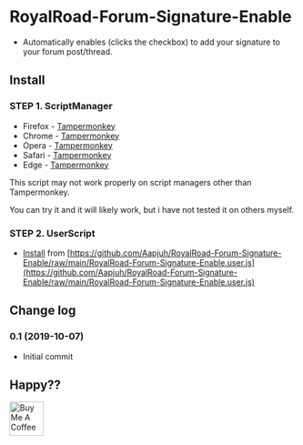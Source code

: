 # RoyalRoad-Forum-Signature-Enable

- Automatically enables (clicks the checkbox) to add your signature to your forum post/thread.

## Install

### STEP 1. ScriptManager

- Firefox - [Tampermonkey](https://addons.mozilla.org/ko/firefox/addon/tampermonkey/)
- Chrome - [Tampermonkey](https://chrome.google.com/webstore/detail/tampermonkey/dhdgffkkebhmkfjojejmpbldmpobfkfo)
- Opera - [Tampermonkey](https://addons.opera.com/extensions/details/tampermonkey-beta/)
- Safari - [Tampermonkey](https://safari.tampermonkey.net/tampermonkey.safariextz)
- Edge - [Tampermonkey](https://microsoftedge.microsoft.com/addons/detail/tampermonkey/iikmkjmpaadaobahmlepeloendndfphd)

This script may not work properly on script managers other than Tampermonkey.

You can try it and it will likely work, but i have not tested it on others myself.

### STEP 2. UserScript

- [Install](https://github.com/Aapjuh/RoyalRoad-Forum-Signature-Enable/raw/main/RoyalRoad-Forum-Signature-Enable.user.js) from [https://github.com/Aapjuh/RoyalRoad-Forum-Signature-Enable/raw/main/RoyalRoad-Forum-Signature-Enable.user.js](https://github.com/Aapjuh/RoyalRoad-Forum-Signature-Enable/raw/main/RoyalRoad-Forum-Signature-Enable.user.js)

## Change log

### 0.1 (2019-10-07)

- Initial commit

## Happy??

<a href="https://www.buymeacoffee.com/aapjuh" target="_blank"><img src="https://cdn.buymeacoffee.com/buttons/default-yellow.png" alt="Buy Me A Coffee" height="60"></a>
